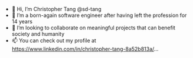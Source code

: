 - 👋 Hi, I’m Christopher Tang @sd-tang
- 👀 I’m a born-again software engineer after having left the profession for 14 years
- 💞️ I’m looking to collaborate on meaningful projects that can benefit society and humanity
- 📫 You can check out my profile at https://www.linkedin.com/in/christopher-tang-8a52b813a/...

<!---
sd-tang/sd-tang is a ✨ special ✨ repository because its `README.md` (this file) appears on your GitHub profile.
You can click the Preview link to take a look at your changes.
--->
